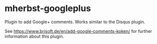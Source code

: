 mherbst-googleplus
============================

Plugin to add Google+ comments. Works similar to the Disqus plugin.

See https://www.brisoft.de/en/add-google-comments-koken/ for further information about this plugin.
